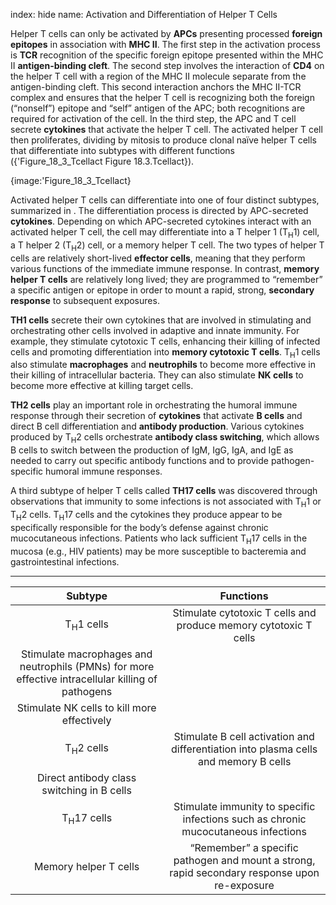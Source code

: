index: hide
name: Activation and Differentiation of Helper T Cells

Helper T cells can only be activated by  **APCs** presenting processed  **foreign epitopes** in association with  **MHC II**. The first step in the activation process is  **TCR** recognition of the specific foreign epitope presented within the MHC II  **antigen-binding cleft**. The second step involves the interaction of  **CD4** on the helper T cell with a region of the MHC II molecule separate from the antigen-binding cleft. This second interaction anchors the MHC II-TCR complex and ensures that the helper T cell is recognizing both the foreign (“nonself”) epitope and “self” antigen of the APC; both recognitions are required for activation of the cell. In the third step, the APC and T cell secrete  **cytokines** that activate the helper T cell. The activated helper T cell then proliferates, dividing by mitosis to produce clonal naïve helper T cells that differentiate into subtypes with different functions ({'Figure_18_3_Tcellact Figure 18.3.Tcellact}).


{image:'Figure_18_3_Tcellact}
        

Activated helper T cells can differentiate into one of four distinct subtypes, summarized in . The differentiation process is directed by APC-secreted  **cytokines**. Depending on which APC-secreted cytokines interact with an activated helper T cell, the cell may differentiate into a T helper 1 (T<sub>H</sub>1) cell, a T helper 2 (T<sub>H</sub>2) cell, or a memory helper T cell. The two types of helper T cells are relatively short-lived  **effector cells**, meaning that they perform various functions of the immediate immune response. In contrast,  **memory helper T cells** are relatively long lived; they are programmed to “remember” a specific antigen or epitope in order to mount a rapid, strong,  **secondary response** to subsequent exposures.

 **TH1 cells** secrete their own cytokines that are involved in stimulating and orchestrating other cells involved in adaptive and innate immunity. For example, they stimulate cytotoxic T cells, enhancing their killing of infected cells and promoting differentiation into  **memory cytotoxic T cells**. T<sub>H</sub>1 cells also stimulate  **macrophages** and  **neutrophils** to become more effective in their killing of intracellular bacteria. They can also stimulate  **NK cells** to become more effective at killing target cells.

 **TH2 cells** play an important role in orchestrating the humoral immune response through their secretion of  **cytokines** that activate  **B cells** and direct B cell differentiation and  **antibody production**. Various cytokines produced by T<sub>H</sub>2 cells orchestrate  **antibody class switching**, which allows B cells to switch between the production of IgM, IgG, IgA, and IgE as needed to carry out specific antibody functions and to provide pathogen-specific humoral immune responses.

A third subtype of helper T cells called  **TH17 cells** was discovered through observations that immunity to some infections is not associated with T<sub>H</sub>1 or T<sub>H</sub>2 cells. T<sub>H</sub>17 cells and the cytokines they produce appear to be specifically responsible for the body’s defense against chronic mucocutaneous infections. Patients who lack sufficient T<sub>H</sub>17 cells in the mucosa (e.g., HIV patients) may be more susceptible to bacteremia and gastrointestinal infections.


****

| Subtype | Functions |
|:-:|:-:|
| T<sub>H</sub>1 cells | Stimulate cytotoxic T cells and produce memory cytotoxic T cells |
| Stimulate macrophages and neutrophils (PMNs) for more effective intracellular killing of pathogens |
| Stimulate NK cells to kill more effectively |
| T<sub>H</sub>2 cells | Stimulate B cell activation and differentiation into plasma cells and memory B cells |
| Direct antibody class switching in B cells |
| T<sub>H</sub>17 cells | Stimulate immunity to specific infections such as chronic mucocutaneous infections |
| Memory helper T cells | “Remember” a specific pathogen and mount a strong, rapid secondary response upon re-exposure |
    
